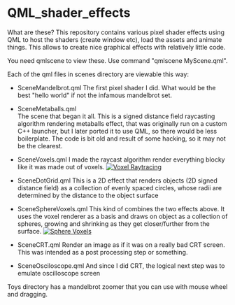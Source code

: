 # QML_shader_effects

What are these? This repository contains various pixel shader effects using QML to host the shaders (create window etc),
load the assets and animate things. This allows to create nice graphical effects with relatively little code.

You need qmlscene to view these. Use command "qmlscene MyScene.qml".

Each of the qml files in scenes directory are viewable this way:
 - SceneMandelbrot.qml
   The first pixel shader I did. What would be the best "hello world" if not the infamous mandelbrot set.
   
 - SceneMetaballs.qml  
   The scene that began it all. This is a signed distance field raycasting algorithm rendering metaballs effect,
   that was originally run on a custom C++ launcher, but I later ported it to use QML, so there would be less boilerplate.
   The code is bit old and result of some hacking, so it may not be the clearest.

 - SceneVoxels.qml
   I made the raycast algorithm render everything blocky like it was made out of voxels.
   [![Voxel Raytracing](https://img.youtube.com/vi/SOLkXfYlMO00/0.jpg)](https://www.youtube.com/watch?v=SOLkXfYlMO0)
   
 - SceneDotGrid.qml
   This is a 2D effect that renders objects (2D signed distance field) as a collection of evenly spaced
   circles, whose radii are determined by the distance to the object surface

 - SceneSphereVoxels.qml
   This kind of combines the two effects above. It uses the voxel renderer as a basis and draws on object as
   a collection of spheres, growing and shrinking as they get closer/further from the surface.
    [![Sphere Voxels](https://img.youtube.com/vi/le6-Xl2oI38/0.jpg)](https://www.youtube.com/watch?v=le6-Xl2oI38)
 - SceneCRT.qml
   Render an image as if it was on a really bad CRT screen. This was intended as a post processing step or something.
   
 - SceneOsciloscope.qml
   And since I did CRT, the logical next step was to emulate oscilloscope screen
   

Toys directory has a mandelbrot zoomer that you can use with mouse wheel and dragging.

